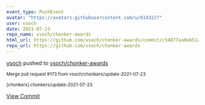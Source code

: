 ```yaml
---
event_type: PushEvent
avatar: "https://avatars.githubusercontent.com/u/814322?"
user: vsoch
date: 2021-07-23
repo_name: vsoch/chonker-awards
html_url: https://github.com/vsoch/chonker-awards/commit/c54077aa9eb51a3c262f01247f0cc786d81e03d5
repo_url: https://github.com/vsoch/chonker-awards
---
```


<a href='https://github.com/vsoch' target='_blank'>vsoch</a> pushed to <a href='https://github.com/vsoch/chonker-awards' target='_blank'>vsoch/chonker-awards</a>

<small>Merge pull request #173 from vsoch/chonkers/update-2021-07-23

[chonkers] chonkers/update-2021-07-23</small>

<a href='https://github.com/vsoch/chonker-awards/commit/c54077aa9eb51a3c262f01247f0cc786d81e03d5' target='_blank'>View Commit</a>